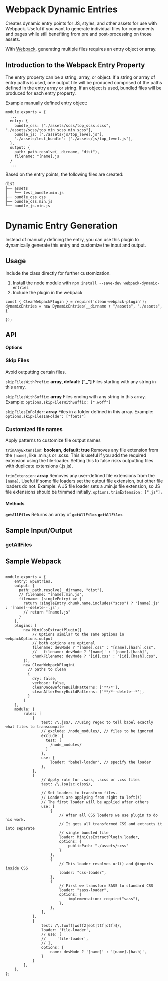 # Webpack Dynamic Entries
Creates dynamic entry points for JS, styles, and other assets for use with Webpack. Useful if you want to generate individual files for components and pages while still benefiting from pre and post-processing on those assets.

With [Webpack](https://webpack.js.org/guides/entry-advanced/), generating multiple files requires an entry object or array. 

## Introduction to the Webpack Entry Property
The entry property can be a string, array, or object. If a string or array of entry paths is used, one output file will be produced comprised of the paths defined in the entry array or string. If an object is used, bundled files will be produced for each entry property.

Example manually defined entry object:
```
module.exports = {
  ...
  entry: {
    bundle_css: ["./assets/scss/top_scss.scss", "./assets/scss/top_min_scss.min.scss"],
    bundle_js: ["./assets/js/top_level.js"],
    "./assets/test_bundle": ["./assets/js/top_level.js"],
  },
  output: {
    path: path.resolve(__dirname, "dist"),
    filename: "[name].js
  }
  ...
```

Based on the entry points, the following files are created:
```
dist
├── assets
│   └── test_bundle.min.js
├── bundle_css.css
├── bundle_css.min.js
└── bundle_js.min.js
```

# Dynamic Entry Generation
Instead of manually defining the entry, you can use this plugin to dynamically generate this entry and customize the input and output. 

## Usage
Include the class directly for further customization.
1. Install the node module with `npm install --save-dev webpack-dynamic-entries`
2. Include the plugin in the webpack 
```
const { CleanWebpackPlugin } = require('clean-webpack-plugin');
dynamicEntries = new DynamicEntries(__dirname + "/assets", "./assets", {

});
```

## API

#### Options


### Skip Files
Avoid outputting certain files.

`skipFilesWithPrefix`: **array, default: ["_"]**
Files starting with any string in this array.

`skipFilesWithSuffix`: **array**
Files ending with any string in this array. Example: `options.skipFilesWithSuffix: [".woff"]`

`skipFilesInFolder`: **array**
Files in a folder defined in this array. Example: `options.skipFilesInFolder: ["fonts"]`

### Customized file names
Apply patterns to customize file output names

`trimAnyExtension`: **boolean, default: true**
Removes any file extension from the `[name]`, like .min.js or .scss. This is useful if you add the required extension using the file-loader. Setting this to false risks outputting files with duplicate extensions (.js.js).

`trimExtension`: **array**
Removes any user-defined file extensions from the `[name]`. Useful if some file loaders set the output file extension, but other file loaders do not.
Example: A JS file loader sets a .min.js file extension, so JS file extensions should be trimmed initially. `options.trimExtension: [".js"];`

#### Methods

<strong>`getAllFiles`</strong>
Returns an array of 
<strong>`getAllFiles`</strong>
<strong>`getAllFiles`</strong>

## Sample Input/Output



### getAllFiles

## Sample Webpack

```

module.exports = {
    entry: wpEntries,
    output: {
      path: path.resolve(__dirname, "dist"),
      // filename: "[name].min.js",
      filename: (singleEntry) => {
        return !singleEntry.chunk.name.includes("scss") ? '[name].js' : '[name]--delete--.js';
        // return "[name].js"
      }
    },
    plugins: [
        new MiniCssExtractPlugin({
            // Options similar to the same options in webpackOptions.output
            // both options are optional
            filename: devMode ? "[name].css" : "[name].[hash].css",
            //   filename: devMode ? '[name]' : '[name].[hash]',
            chunkFilename: devMode ? "[id].css" : "[id].[hash].css",
        }),
        new CleanWebpackPlugin(
          // paths to clean
          {
            dry: false,
            verbose: false,
            cleanOnceBeforeBuildPatterns: ['**/*'],
            cleanAfterEveryBuildPatterns: ['**/*--delete--*'],
          }
        )
    ],
    module: {
        rules: [
            {
                test: /\.js$/, //using regex to tell babel exactly what files to transcompile
                // exclude: /node_modules/, // files to be ignored
                exclude: {
                  test: [
                    /node_modules/
                  ]
                },
                use: {
                    loader: "babel-loader", // specify the loader
                },
            },
            {
                // Apply rule for .sass, .scss or .css files
                test: /\.(sa|sc|c)ss$/,

                // Set loaders to transform files.
                // Loaders are applying from right to left(!)
                // The first loader will be applied after others
                use: [
                    {
                        // After all CSS loaders we use plugin to do his work.
                        // It gets all transformed CSS and extracts it into separate
                        // single bundled file
                        loader: MiniCssExtractPlugin.loader,
                        options: {
                            publicPath: "./assets/scss"
                        }
                    },
                    {
                        // This loader resolves url() and @imports inside CSS
                        loader: "css-loader",
                    },
                    {
                        // First we transform SASS to standard CSS
                        loader: "sass-loader",
                        options: {
                            implementation: require("sass"),
                        },
                    },
                ],
            },
            {
                test: /\.(woff|woff2|eot|ttf|otf)$/,
                loader: 'file-loader',
                // use: [
                //     'file-loader',
                // ],
                options: {
                    name: devMode ? '[name]' : '[name].[hash]',
                }
            }
        ],
    },
};
```